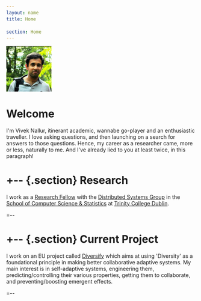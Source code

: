 ```yaml
---
layout: name
title: Home

section: Home
---
```


<img class='inset right' src='images/vivek_hatfieldhouse.jpg' title='Vivek 
Nallur' alt='Photo of Vivek Nallur ' width='120px' />

Welcome
=======

I'm Vivek Nallur, itinerant academic, wannabe go-player and an enthusiastic 
traveller. I love asking questions, and then launching on a search for answers 
to those questions. Hence, my career as a researcher came, more or less, 
naturally to me. And I've already lied to you at least twice, in this 
paragraph!

+--	{.section}
Research
========
I work as a [Research Fellow](/work) with the [Distributed Systems Group](http://www.dsg.cs.tcd.ie) in the [School of Computer Science & Statistics](http://www.scss.tcd.ie) at [Trinity College Dublin](http://www.tcd.ie).

=--

+-- {.section}
Current Project
=====
I work on an EU project called [Diversify](http://diversify-project.eu) which aims at using 'Diversity' as a foundational principle in making better collaborative adaptive systems. My main interest is in self-adaptive systems, engineering them, predicting/controlling their various properties, getting them to collaborate, and  preventing/boosting emergent effects.

=--

